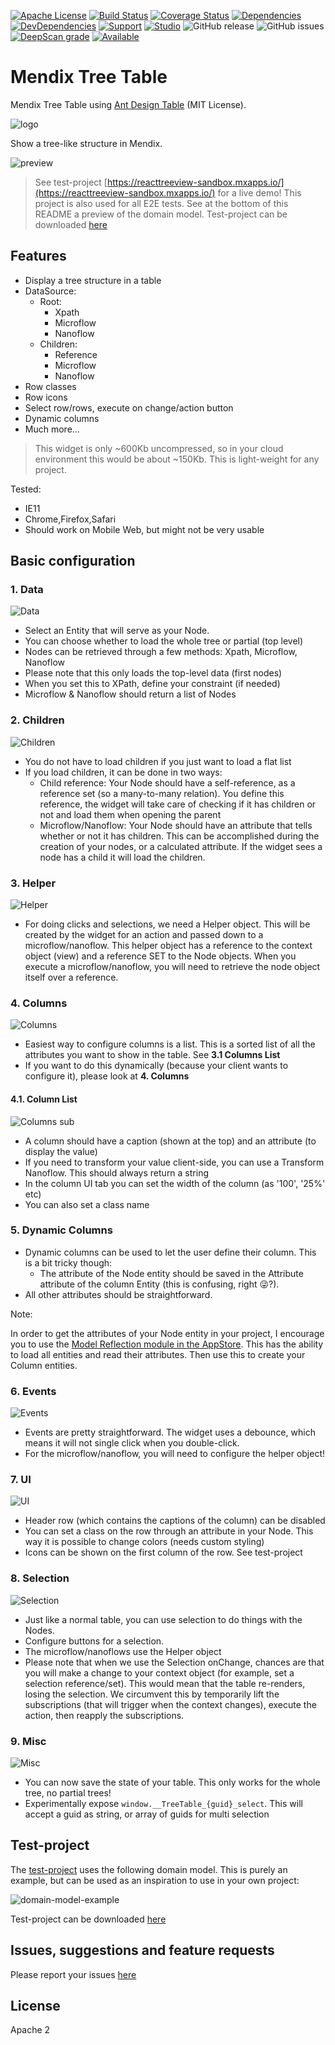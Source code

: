 [![Apache License](https://img.shields.io/badge/license-Apache%202.0-orange.svg)](http://www.apache.org/licenses/LICENSE-2.0)
[![Build Status](https://travis-ci.org/JelteMX/mendix-tree-table.svg?branch=master)](https://travis-ci.org/JelteMX/mendix-tree-table)
[![Coverage Status](https://coveralls.io/repos/github/JelteMX/mendix-tree-table/badge.svg?branch=master)](https://coveralls.io/github/JelteMX/mendix-tree-table?branch=master)
[![Dependencies](https://david-dm.org/JelteMX/mendix-tree-table.svg)](https://david-dm.org/JelteMX/mendix-tree-table)
[![DevDependencies](https://david-dm.org/JelteMX/mendix-tree-table/dev-status.svg)](https://david-dm.org/JelteMX/mendix-tree-table?type=dev)
[![Support](https://img.shields.io/badge/Support-Community%20(no%20active%20support)-orange.svg)](https://docs.mendix.com/developerportal/app-store/app-store-content-support)
[![Studio](https://img.shields.io/badge/Studio%20version-8.0%2B-blue.svg)](https://appstore.home.mendix.com/link/modeler/)
![GitHub release](https://img.shields.io/github/release/JelteMX/mendix-tree-table)
![GitHub issues](https://img.shields.io/github/issues/JelteMX/mendix-tree-table)
[![DeepScan grade](https://deepscan.io/api/teams/7221/projects/9345/branches/120491/badge/grade.svg)](https://deepscan.io/dashboard#view=project&tid=7221&pid=9345&bid=120491)
[![Available](https://img.shields.io/badge/Test%20Project-available-green.svg)](https://github.com/JelteMX/widget-test-projects)

# Mendix Tree Table

Mendix Tree Table using [Ant Design Table](https://ant.design/components/table/) (MIT License).

![logo](/assets/AppStoreIcon.png)

Show a tree-like structure in Mendix.

![preview](/assets/preview.png)

> See test-project [https://reacttreeview-sandbox.mxapps.io/](https://reacttreeview-sandbox.mxapps.io/) for a live demo! This project is also used for all E2E tests. See at the bottom of this README a preview of the domain model. Test-project can be downloaded [here](https://github.com/JelteMX/widget-test-projects#tree-table)

## Features

- Display a tree structure in a table
- DataSource:
  - Root:
    - Xpath
    - Microflow
    - Nanoflow
  - Children:
    - Reference
    - Microflow
    - Nanoflow
- Row classes
- Row icons
- Select row/rows, execute on change/action button
- Dynamic columns
- Much more...

> This widget is only ~600Kb uncompressed, so in your cloud environment this would be about ~150Kb. This is light-weight for any project.

Tested:
- IE11
- Chrome,Firefox,Safari
- Should work on Mobile Web, but might not be very usable

## Basic configuration

### 1. Data
![Data](/assets/tab01-data.png)

- Select an Entity that will serve as your Node.
- You can choose whether to load the whole tree or partial (top level)
- Nodes can be retrieved through a few methods: Xpath, Microflow, Nanoflow
- Please note that this only loads the top-level data (first nodes)
- When you set this to XPath, define your constraint (if needed)
- Microflow & Nanoflow should return a list of Nodes

### 2. Children
![Children](/assets/tab02-children.png)

- You do not have to load children if you just want to load a flat list
- If you load children, it can be done in two ways:
  - Child reference: Your Node should have a self-reference, as a reference set (so a many-to-many relation). You define this reference, the widget will take care of checking if it has children or not and load them when opening the parent
  - Microflow/Nanoflow: Your Node should have an attribute that tells whether or not it has children. This can be accomplished during the creation of your nodes, or a calculated attribute. If the widget sees a node has a child it will load the children.

### 3. Helper
![Helper](/assets/tab03-helper.png)

- For doing clicks and selections, we need a Helper object. This will be created by the widget for an action and passed down to a microflow/nanoflow. This helper object has a reference to the context object (view) and a reference SET to the Node objects. When you execute a microflow/nanoflow, you will need to retrieve the node object itself over a reference.

### 4. Columns
![Columns](/assets/tab04-columns.png)

- Easiest way to configure columns is a list. This is a sorted list of all the attributes you want to show in the table. See **3.1 Columns List**
- If you want to do this dynamically (because your client wants to configure it), please look at **4. Columns**

#### 4.1. Column List
![Columns sub](/assets/tab04-columns-sub.png)

- A column should have a caption (shown at the top) and an attribute (to display the value)
- If you need to transform your value client-side, you can use a Transform Nanoflow. This should always return a string
- In the column UI tab you can set the width of the column (as '100', '25%' etc)
- You can also set a class name

### 5. Dynamic Columns

- Dynamic columns can be used to let the user define their column. This is a bit tricky though:
  - The attribute of the Node entity should be saved in the Attribute attribute of the column Entity (this is confusing, right 😜?).
- All other attributes should be straightforward.

Note:

In order to get the attributes of your Node entity in your project, I encourage you to use the [Model Reflection module in the AppStore](https://appstore.home.mendix.com/link/app/69/). This has the ability to load all entities and read their attributes. Then use this to create your Column entities.

### 6. Events
![Events](/assets/tab05-events.png)

- Events are pretty straightforward. The widget uses a debounce, which means it will not single click when you double-click.
- For the microflow/nanoflow, you will need to configure the helper object!

### 7. UI
![UI](/assets/tab06-ui.png)

- Header row (which contains the captions of the column) can be disabled
- You can set a class on the row through an attribute in your Node. This way it is possible to change colors (needs custom styling)
- Icons can be shown on the first column of the row. See test-project

### 8. Selection
![Selection](/assets/tab07-selection.png)

- Just like a normal table, you can use selection to do things with the Nodes.
- Configure buttons for a selection.
- The microflow/nanoflows use the Helper object
- Please note that when we use the Selection onChange, chances are that you will make a change to your context object (for example, set a selection reference/set). This would mean that the table re-renders, losing the selection. We circumvent this by temporarily lift the subscriptions (that will trigger when the context changes), execute the action, then reapply the subscriptions.

### 9. Misc
![Misc](/assets/tab08-misc.png)

- You can now save the state of your table. This only works for the whole tree, no partial trees!
- Experimentally expose `window.__TreeTable_{guid}_select`. This will accept a guid as string, or array of guids for multi selection

## Test-project

The [test-project](https://reacttreeview-sandbox.mxapps.io/) uses the following domain model. This is purely an example, but can be used as an inspiration to use in your own project:

![domain-model-example](/assets/domain-model-example.png)

Test-project can be downloaded [here](https://github.com/JelteMX/widget-test-projects#tree-table)

## Issues, suggestions and feature requests

Please report your issues [here](https://github.com/JelteMX/mendix-tree-table/issues)

## License

Apache 2
